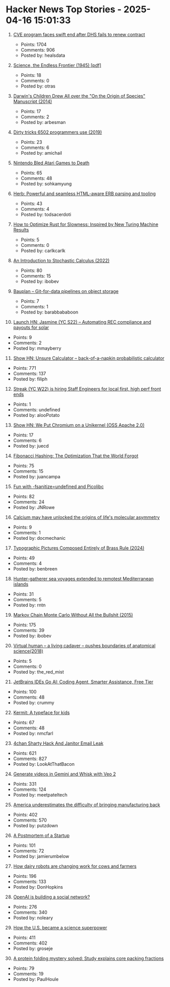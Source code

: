 # Hacker News Top Stories - 2025-04-16 15:01:33

1. [CVE program faces swift end after DHS fails to renew contract](https://www.csoonline.com/article/3963190/cve-program-faces-swift-end-after-dhs-fails-to-renew-contract-leaving-security-flaw-tracking-in-limbo.html)
   - Points: 1704
   - Comments: 906
   - Posted by: healsdata

2. [Science, the Endless Frontier (1945) [pdf]](https://nsf-gov-resources.nsf.gov/2023-04/EndlessFrontier75th_w.pdf)
   - Points: 18
   - Comments: 0
   - Posted by: otras

3. [Darwin's Children Drew All over the "On the Origin of Species" Manuscript (2014)](https://theappendix.net/posts/2014/02/darwins-children-drew-vegetable-battles-on-the-origin-of-species)
   - Points: 17
   - Comments: 2
   - Posted by: arbesman

4. [Dirty tricks 6502 programmers use (2019)](https://nurpax.github.io/posts/2019-08-18-dirty-tricks-6502-programmers-use.html)
   - Points: 23
   - Comments: 6
   - Posted by: amichail

5. [Nintendo Bled Atari Games to Death](https://thereader.mitpress.mit.edu/how-nintendo-bled-atari-games-to-death/)
   - Points: 65
   - Comments: 48
   - Posted by: sohkamyung

6. [Herb: Powerful and seamless HTML-aware ERB parsing and tooling](https://herb-tools.dev/)
   - Points: 43
   - Comments: 4
   - Posted by: todsacerdoti

7. [How to Optimize Rust for Slowness: Inspired by New Turing Machine Results](https://medium.com/@carlmkadie/how-to-optimize-your-rust-program-for-slowness-eb2c1a64d184)
   - Points: 5
   - Comments: 0
   - Posted by: carlkcarlk

8. [An Introduction to Stochastic Calculus (2022)](https://bjlkeng.io/posts/an-introduction-to-stochastic-calculus/)
   - Points: 80
   - Comments: 15
   - Posted by: ibobev

9. [Bauplan – Git-for-data pipelines on object storage](https://docs.bauplanlabs.com/en/latest/)
   - Points: 7
   - Comments: 1
   - Posted by: barabbababoon

10. [Launch HN: Jasmine (YC S22) – Automating REC compliance and payouts for solar](undefined)
   - Points: 9
   - Comments: 2
   - Posted by: mmayberry

11. [Show HN: Unsure Calculator – back-of-a-napkin probabilistic calculator](https://filiph.github.io/unsure/)
   - Points: 771
   - Comments: 137
   - Posted by: filiph

12. [Streak (YC W22) is hiring Staff Engineers for local first, high perf front ends](https://www.streak.com/careers/staff-ui-engineer)
   - Points: 1
   - Comments: undefined
   - Posted by: alooPotato

13. [Show HN: We Put Chromium on a Unikernel (OSS Apache 2.0)](https://github.com/onkernel/kernel-images)
   - Points: 17
   - Comments: 6
   - Posted by: juecd

14. [Fibonacci Hashing: The Optimization That the World Forgot](https://probablydance.com/2018/06/16/fibonacci-hashing-the-optimization-that-the-world-forgot-or-a-better-alternative-to-integer-modulo/)
   - Points: 75
   - Comments: 15
   - Posted by: juancampa

15. [Fun with -fsanitize=undefined and Picolibc](https://keithp.com/blogs/sanitizer-fun/)
   - Points: 82
   - Comments: 24
   - Posted by: JNRowe

16. [Calcium may have unlocked the origins of life's molecular asymmetry](https://www.sciencedaily.com/releases/2025/03/250327142001.htm)
   - Points: 9
   - Comments: 1
   - Posted by: docmechanic

17. [Typographic Pictures Composed Entirely of Brass Rule (2024)](https://blog.glyphdrawing.club/typographic-pictures-composed-entirely-of-brass-rule/)
   - Points: 49
   - Comments: 4
   - Posted by: benbreen

18. [Hunter-gatherer sea voyages extended to remotest Mediterranean islands](https://www.nature.com/articles/s41586-025-08780-y)
   - Points: 31
   - Comments: 5
   - Posted by: rntn

19. [Markov Chain Monte Carlo Without All the Bullshit (2015)](https://www.jeremykun.com/2015/04/06/markov-chain-monte-carlo-without-all-the-bullshit/)
   - Points: 175
   - Comments: 39
   - Posted by: ibobev

20. [Virtual human – a living cadaver – pushes boundaries of anatomical science(2018)](https://news.cuanschutz.edu/news-stories/virtual-human-a-living-cadaver-pushes-boundaries-of-anatomical-science)
   - Points: 5
   - Comments: 0
   - Posted by: the_red_mist

21. [JetBrains IDEs Go AI: Coding Agent, Smarter Assistance, Free Tier](https://blog.jetbrains.com/blog/2025/04/16/jetbrains-ides-go-ai/)
   - Points: 100
   - Comments: 48
   - Posted by: crummy

22. [Kermit: A typeface for kids](https://microsoft.design/articles/introducing-kermit-a-typeface-for-kids/)
   - Points: 67
   - Comments: 48
   - Posted by: nmcfarl

23. [4chan Sharty Hack And Janitor Email Leak](https://knowyourmeme.com/memes/events/april-2025-4chan-sharty-hack-and-janitor-email-leak)
   - Points: 621
   - Comments: 827
   - Posted by: LookAtThatBacon

24. [Generate videos in Gemini and Whisk with Veo 2](https://blog.google/products/gemini/video-generation/)
   - Points: 331
   - Comments: 124
   - Posted by: meetpateltech

25. [America underestimates the difficulty of bringing manufacturing back](https://www.molsonhart.com/blog/america-underestimates-the-difficulty-of-bringing-manufacturing-back)
   - Points: 402
   - Comments: 570
   - Posted by: putzdown

26. [A Postmortem of a Startup](https://buildwithtract.com/)
   - Points: 101
   - Comments: 72
   - Posted by: jamierumbelow

27. [How dairy robots are changing work for cows and farmers](https://spectrum.ieee.org/lely-dairy-robots)
   - Points: 196
   - Comments: 133
   - Posted by: DonHopkins

28. [OpenAI is building a social network?](https://www.theverge.com/openai/648130/openai-social-network-x-competitor)
   - Points: 276
   - Comments: 340
   - Posted by: noleary

29. [How the U.S. became a science superpower](https://steveblank.com/2025/04/15/how-the-u-s-became-a-science-superpower/)
   - Points: 411
   - Comments: 402
   - Posted by: groseje

30. [A protein folding mystery solved: Study explains core packing fractions](https://phys.org/news/2025-03-protein-mystery-core-fractions.html)
   - Points: 79
   - Comments: 19
   - Posted by: PaulHoule

